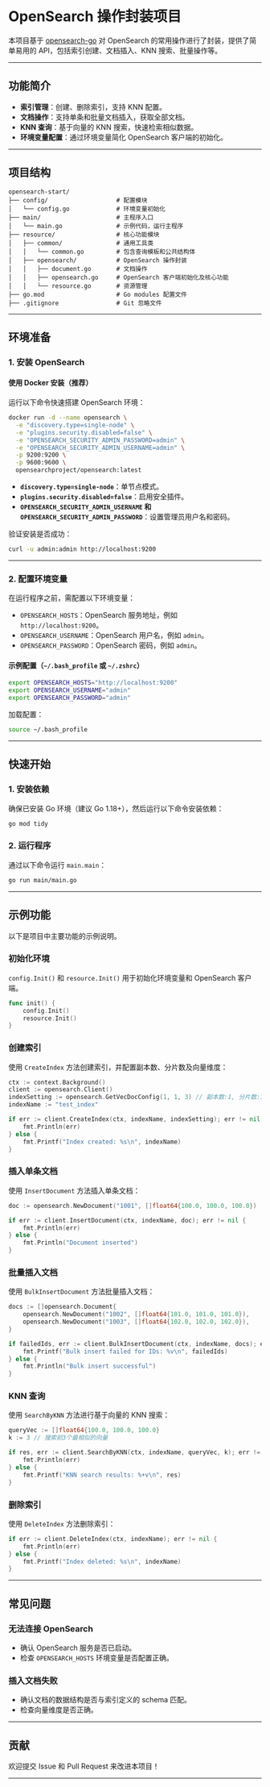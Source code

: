 # OpenSearch 操作封装项目

本项目基于 [opensearch-go](https://github.com/opensearch-project/opensearch-go) 对 OpenSearch 的常用操作进行了封装，提供了简单易用的 API，包括索引创建、文档插入、KNN 搜索、批量操作等。

---

## 功能简介

- **索引管理**：创建、删除索引，支持 KNN 配置。
- **文档操作**：支持单条和批量文档插入，获取全部文档。
- **KNN 查询**：基于向量的 KNN 搜索，快速检索相似数据。
- **环境变量配置**：通过环境变量简化 OpenSearch 客户端的初始化。

---

## 项目结构

```plaintext
opensearch-start/
├── config/                   # 配置模块
│   └── config.go             # 环境变量初始化
├── main/                     # 主程序入口
│   └── main.go               # 示例代码，运行主程序
├── resource/                 # 核心功能模块
│   ├── common/               # 通用工具类
│   │   └── common.go         # 包含查询模板和公共结构体
│   ├── opensearch/           # OpenSearch 操作封装
│   │   ├── document.go       # 文档操作
│   │   ├── opensearch.go     # OpenSearch 客户端初始化及核心功能
│   │   └── resource.go       # 资源管理
├── go.mod                    # Go modules 配置文件
├── .gitignore                # Git 忽略文件
```

---

## 环境准备

### 1. 安装 OpenSearch

#### 使用 Docker 安装（推荐）

运行以下命令快速搭建 OpenSearch 环境：

```bash
docker run -d --name opensearch \
  -e "discovery.type=single-node" \
  -e "plugins.security.disabled=false" \
  -e "OPENSEARCH_SECURITY_ADMIN_PASSWORD=admin" \
  -e "OPENSEARCH_SECURITY_ADMIN_USERNAME=admin" \
  -p 9200:9200 \
  -p 9600:9600 \
  opensearchproject/opensearch:latest
```

- **`discovery.type=single-node`**：单节点模式。
- **`plugins.security.disabled=false`**：启用安全插件。
- **`OPENSEARCH_SECURITY_ADMIN_USERNAME` 和 `OPENSEARCH_SECURITY_ADMIN_PASSWORD`**：设置管理员用户名和密码。

验证安装是否成功：
```bash
curl -u admin:admin http://localhost:9200
```

---

### 2. 配置环境变量

在运行程序之前，需配置以下环境变量：

- `OPENSEARCH_HOSTS`：OpenSearch 服务地址，例如 `http://localhost:9200`。
- `OPENSEARCH_USERNAME`：OpenSearch 用户名，例如 `admin`。
- `OPENSEARCH_PASSWORD`：OpenSearch 密码，例如 `admin`。

#### 示例配置（`~/.bash_profile` 或 `~/.zshrc`）

```bash
export OPENSEARCH_HOSTS="http://localhost:9200"
export OPENSEARCH_USERNAME="admin"
export OPENSEARCH_PASSWORD="admin"
```

加载配置：
```bash
source ~/.bash_profile
```

---

## 快速开始

### 1. 安装依赖

确保已安装 Go 环境（建议 Go 1.18+），然后运行以下命令安装依赖：

```bash
go mod tidy
```

### 2. 运行程序

通过以下命令运行 `main.main`：

```bash
go run main/main.go
```

---

## 示例功能

以下是项目中主要功能的示例说明。

### 初始化环境

`config.Init()` 和 `resource.Init()` 用于初始化环境变量和 OpenSearch 客户端。

```go
func init() {
	config.Init()
	resource.Init()
}
```

### 创建索引

使用 `CreateIndex` 方法创建索引，并配置副本数、分片数及向量维度：

```go
ctx := context.Background()
client := opensearch.Client()
indexSetting := opensearch.GetVecDocConfig(1, 1, 3) // 副本数:1, 分片数:1, 向量维度:3
indexName := "test_index"

if err := client.CreateIndex(ctx, indexName, indexSetting); err != nil {
	fmt.Println(err)
} else {
	fmt.Printf("Index created: %s\n", indexName)
}
```

### 插入单条文档

使用 `InsertDocument` 方法插入单条文档：

```go
doc := opensearch.NewDocument("1001", []float64{100.0, 100.0, 100.0})

if err := client.InsertDocument(ctx, indexName, doc); err != nil {
	fmt.Println(err)
} else {
	fmt.Println("Document inserted")
}
```

### 批量插入文档

使用 `BulkInsertDocument` 方法批量插入文档：

```go
docs := []opensearch.Document{
	opensearch.NewDocument("1002", []float64{101.0, 101.0, 101.0}),
	opensearch.NewDocument("1003", []float64{102.0, 102.0, 102.0}),
}

if failedIds, err := client.BulkInsertDocument(ctx, indexName, docs); err != nil {
	fmt.Printf("Bulk insert failed for IDs: %v\n", failedIds)
} else {
	fmt.Println("Bulk insert successful")
}
```

### KNN 查询

使用 `SearchByKNN` 方法进行基于向量的 KNN 搜索：

```go
queryVec := []float64{100.0, 100.0, 100.0}
k := 3 // 搜索前3个最相似的向量

if res, err := client.SearchByKNN(ctx, indexName, queryVec, k); err != nil {
	fmt.Println(err)
} else {
	fmt.Printf("KNN search results: %+v\n", res)
}
```

### 删除索引

使用 `DeleteIndex` 方法删除索引：

```go
if err := client.DeleteIndex(ctx, indexName); err != nil {
	fmt.Println(err)
} else {
	fmt.Printf("Index deleted: %s\n", indexName)
}
```

---

## 常见问题

### 无法连接 OpenSearch
- 确认 OpenSearch 服务是否已启动。
- 检查 `OPENSEARCH_HOSTS` 环境变量是否配置正确。

### 插入文档失败
- 确认文档的数据结构是否与索引定义的 schema 匹配。
- 检查向量维度是否正确。

---

## 贡献

欢迎提交 Issue 和 Pull Request 来改进本项目！

---
